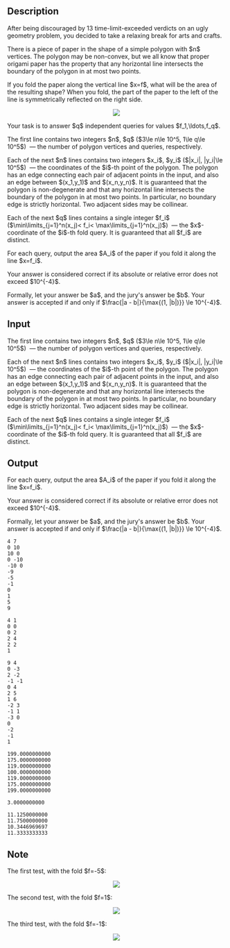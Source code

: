 ## Description

<div><p><span class="tex-font-style-it">After being discouraged by 13 time-limit-exceeded verdicts on an ugly geometry problem, you decided to take a relaxing break for arts and crafts.</span></p><p>There is a piece of paper in the shape of a simple polygon with $n$ vertices. The polygon may be non-convex, but we all know that proper origami paper has the property that <span class="tex-font-style-bf">any horizontal line intersects the boundary of the polygon in at most two points.</span></p><p>If you fold the paper along the vertical line $x=f$, what will be the area of the resulting shape? When you fold, the part of the paper to the left of the line is symmetrically reflected on the right side.</p><center> <img class="tex-graphics" src="file://4Q8teioG.png" style="max-width: 100.0%;max-height: 100.0%;"> </center><p>Your task is to answer $q$ independent queries for values $f_1,\ldots,f_q$.</p></div><div class="input-specification"><p>The first line contains two integers $n$, $q$ ($3\le n\le 10^5, 1\le q\le 10^5$) &nbsp;— the number of polygon vertices and queries, respectively.</p><p>Each of the next $n$ lines contains two integers $x_i$, $y_i$ ($|x_i|, |y_i|\le 10^5$) &nbsp;— the coordinates of the $i$-th point of the polygon. The polygon has an edge connecting each pair of adjacent points in the input, and also an edge between $(x_1,y_1)$ and $(x_n,y_n)$. It is guaranteed that the polygon is non-degenerate and that any horizontal line intersects the boundary of the polygon in at most two points. In particular, no boundary edge is strictly horizontal. Two adjacent sides may be collinear.</p><p>Each of the next $q$ lines contains a single integer $f_i$ ($\min\limits_{j=1}^n(x_j)&lt; f_i&lt; \max\limits_{j=1}^n(x_j)$) &nbsp;— the $x$-coordinate of the $i$-th fold query. It is guaranteed that all $f_i$ are distinct.</p></div><div class="output-specification"><p>For each query, output the area $A_i$ of the paper if you fold it along the line $x=f_i$.</p><p>Your answer is considered correct if its absolute or relative error does not exceed $10^{-4}$.</p><p>Formally, let your answer be $a$, and the jury's answer be $b$. Your answer is accepted if and only if $\frac{|a - b|}{\max{(1, |b|)}} \le 10^{-4}$.</p></div>

## Input

<p>The first line contains two integers $n$, $q$ ($3\le n\le 10^5, 1\le q\le 10^5$) &nbsp;— the number of polygon vertices and queries, respectively.</p><p>Each of the next $n$ lines contains two integers $x_i$, $y_i$ ($|x_i|, |y_i|\le 10^5$) &nbsp;— the coordinates of the $i$-th point of the polygon. The polygon has an edge connecting each pair of adjacent points in the input, and also an edge between $(x_1,y_1)$ and $(x_n,y_n)$. It is guaranteed that the polygon is non-degenerate and that any horizontal line intersects the boundary of the polygon in at most two points. In particular, no boundary edge is strictly horizontal. Two adjacent sides may be collinear.</p><p>Each of the next $q$ lines contains a single integer $f_i$ ($\min\limits_{j=1}^n(x_j)&lt; f_i&lt; \max\limits_{j=1}^n(x_j)$) &nbsp;— the $x$-coordinate of the $i$-th fold query. It is guaranteed that all $f_i$ are distinct.</p>

## Output

<p>For each query, output the area $A_i$ of the paper if you fold it along the line $x=f_i$.</p><p>Your answer is considered correct if its absolute or relative error does not exceed $10^{-4}$.</p><p>Formally, let your answer be $a$, and the jury's answer be $b$. Your answer is accepted if and only if $\frac{|a - b|}{\max{(1, |b|)}} \le 10^{-4}$.</p>





```input1
4 7
0 10
10 0
0 -10
-10 0
-9
-5
-1
0
1
5
9
```




```input2
4 1
0 0
0 2
2 4
2 2
1
```




```input3
9 4
0 -3
2 -2
-1 -1
0 4
2 5
1 6
-2 3
-1 1
-3 0
0
-2
-1
1
```




```output1
199.0000000000
175.0000000000
119.0000000000
100.0000000000
119.0000000000
175.0000000000
199.0000000000
```




```output2
3.0000000000
```




```output3
11.1250000000
11.7500000000
10.3446969697
11.3333333333
```



## Note

<p>The first test, with the fold $f=-5$:</p><center> <img class="tex-graphics" src="file://PElQfn6y.png" style="max-width: 100.0%;max-height: 100.0%;"> </center><p>The second test, with the fold $f=1$:</p><center> <img class="tex-graphics" src="file://6Pee4bk3.png" style="max-width: 100.0%;max-height: 100.0%;"> </center><p>The third test, with the fold $f=-1$:</p><center> <img class="tex-graphics" src="file://U4GrMFiU.png" style="max-width: 100.0%;max-height: 100.0%;"> </center>

